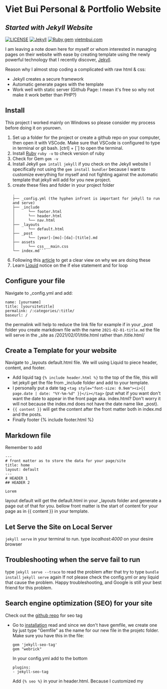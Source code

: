 # Viet Bui Personal & Portfolio Website
## _Started with Jekyll Website_

[![LICENSE](https://img.shields.io/badge/license-MIT-lightgrey.svg)](https://raw.githubusercontent.com/vietbuiminh/vietbuiminh.github.io/main/LICENSE) [![Jekyll](https://img.shields.io/badge/jekyll-%3E%3D%203.7-blue.svg)](https://jekyllrb.com/) [![Ruby gem](https://img.shields.io/gem/v/minimal-mistakes-jekyll.svg)](https://rubygems.org/gems/minimal-mistakes-jekyll)
[vietmbui.com](https://www.vietmbui.com/)

I am leaving a note down here for myself or whom interested in managing pages on their website with ease by creating template using the newly powerful technology that I recently discover, [Jekyll](https://jekyllrb.com/).

Reason why I almost stop coding a complicated with raw html & css:
- Jekyll creates a secure framework
- Automatic generate pages with the template
- Work well with static server (Github Page: I mean it's free so why not make it work better than PHP?) 

## Install
This project I worked mainly on Windows so please consider my process before doing it on yourown.
1. Set up a folder for the project or create a github repo on your computer, then open it with VSCode.
Make sure that VSCode is configured to type in terminal or git bash. [ctrl] + [`] to open the terminal.
2. Install [Ruby](https://rubyinstaller.org/downloads/)
```ruby -v``` to check version of ruby
3. Check for Gem
```gem -v```
4. Install Jekyll
```gem intall jekyll``` 
if you check on the Jekyll website I specifically not using the ```gem install bundler``` because I want to customize everything for myself and not fighting against the automatic template that jekyll will add for you new project.
5. create these files and folder in your project folder 
    ```
    .
    ├── _config.yml (the hyphen infront is important for jekyll to run and serve)
    ├── _include
    │      └── footer.html
    │      └── header.html
    │      └── nav.html
    ├── _layouts
    │      └── default.html
    ├── _post
    │      └── [year]-[mo]-[da]-[title].md
    ├── assets
    │      └── css___main.css
    └── index.md```
6. Following this [article](https://jekyllrb.com/tutorials/convert-site-to-jekyll/) to get a clear view on why we are doing these 
7. Learn [Liquid](https://jekyllrb.com/docs/step-by-step/02-liquid/) notice on the if else statement and for loop

## Configure your file
Navigate to _config.yml and add:
```
name: [yourname]
title: [yoursitetitle]
permalink: /:categories/:title/ 
baseurl: /
```
the permalink will help to reduce the link file for example if in your _post folder you create markdown file with the name ```2021-02-01-title.md``` the file will serve in the _site as /2021/02/01/title.html rather than /title.html/

## Create a Template for your website
Navigate to _layouts default.html file. We will using Liquid to piece header, content, and footer.
- Add liquid tag ```{% include header.html %}``` to the top of the file, this will let jekyll get the file from _include folder and add to your template.
- I personally put a date tag ```<tag style="font-size: 0.9em"><i>{{ page.date | date: "%Y-%m-%d" }}</i></tag>``` (put what if you want don't want the date to appear in the front page aka. index.html? Don't worry it will not because the index.md does not have the date name like _post).
- ```{{ content }}``` will get the content after the  front matter both in index.md and the posts.
- Finally footer {% include footer.html %}

## Markdown file
Remember to add 
```
---
# front matter as to store the data for your page/site
title: home
layout: default
---
# HEADER 1
## HEADER 2

Lorem
```
layout default will get the default.html in your _layouts folder and generate a page out of that for you.
bellow front matter is the start of content for your page as in {{ content }} in your template.

## Let Serve the Site on Local Server
```jekyll serve``` in your terminal to run.
type _localhost:4000_ on your desire browser

## Troubleshooting when the serve fail to run
type ```jekyll serve --trace``` to read the problem
after that try to type 
```bundle install```
```jekyll serve``` again
If not please check the config.yml or any liquid that cause the problem. 
Happy troubleshooting, and Google is still your best friend for this problem.

## Search engine optimization (SEO) for your site
Check out the [github repo](https://github.com/jekyll/jekyll-seo-tag) for seo tag

- Go to [installation](https://github.com/jekyll/jekyll-seo-tag/blob/master/docs/installation.md) read and since we don't have gemfile, we create one by just type "Gemfile" as the name for our new file in the projetc folder.
Make sure you have this in the file:
    ```
    gem 'jekyll-seo-tag'
    gem "webrick"
    ```
    In your config.yml add to the bottom 
    ```
    plugins:
  - jekyll-seo-tag
    ```
    Add ```{% seo %}``` in your <head></head> in header.html. Because I customized my <title> tag so I used ```{% seo title=false %}``` for my header.html, for more customization for the seo tag [check out](https://github.com/jekyll/jekyll-seo-tag/blob/master/docs/advanced-usage.md).
- Serve and run your project again

## For loop loading posts
example for my coding page.
in my posts md front matter I added ```categories: [coding]``` to list all post in the categories array.
```html
{% for post in site.categories.coding reversed %}

<div class="gallery">
    <a target="_blank" href="{{ post.image }}">
        <img src="{{ post.image }}" alt="{{ post.img-alt }}" />
    </a>
    <div class="desc">
        <h2 style="margin-top: 0; line-height: 1em;">{{ post.full-title | upcase }}</h2>
        <p>{{ post.description }}</p>
        <span class="bottomrow">
            <span class="tags">
                <a class="button link" href="{{ post.url }}">
                    read more &#x2192;</a>
            </span>
            <span class="tags">
                {% for tag in post.tags %}
                <a class="tag link">#{{ tag }}</a>
                {% endfor %}
            </span>
        </span>
    </div>
</div>

{% endfor %}
```
## if else Statement example
```html
{% if page.url == "/" %}
    {% include svg.html %}
{% else %}
    <h1>{{ page.categories[0] | upcase }}</h1>
{% endif %}
```

## Launch project on github
Change or make sure your repo name is [yourgithubaccount].github.io
```
git add .
git commit -m"Created project"
git push
```
Go to Setting and scroll down to Github page. 
Launch the page by choosing the main branch. 
Check the project!

## License

MIT

[//]: # (These are reference links used in the body of this note and get stripped out when the markdown processor does its job. There is no need to format nicely because it shouldn't be seen. Thanks SO - http://stackoverflow.com/questions/4823468/store-comments-in-markdown-syntax)

   [dill]: <https://github.com/joemccann/dillinger>
   [git-repo-url]: <https://github.com/joemccann/dillinger.git>
   [john gruber]: <http://daringfireball.net>
   [df1]: <http://daringfireball.net/projects/markdown/>
   [markdown-it]: <https://github.com/markdown-it/markdown-it>
   [Ace Editor]: <http://ace.ajax.org>
   [node.js]: <http://nodejs.org>
   [Twitter Bootstrap]: <http://twitter.github.com/bootstrap/>
   [jQuery]: <http://jquery.com>
   [@tjholowaychuk]: <http://twitter.com/tjholowaychuk>
   [express]: <http://expressjs.com>
   [AngularJS]: <http://angularjs.org>
   [Gulp]: <http://gulpjs.com>

   [PlDb]: <https://github.com/joemccann/dillinger/tree/master/plugins/dropbox/README.md>
   [PlGh]: <https://github.com/joemccann/dillinger/tree/master/plugins/github/README.md>
   [PlGd]: <https://github.com/joemccann/dillinger/tree/master/plugins/googledrive/README.md>
   [PlOd]: <https://github.com/joemccann/dillinger/tree/master/plugins/onedrive/README.md>
   [PlMe]: <https://github.com/joemccann/dillinger/tree/master/plugins/medium/README.md>
   [PlGa]: <https://github.com/RahulHP/dillinger/blob/master/plugins/googleanalytics/README.md>
